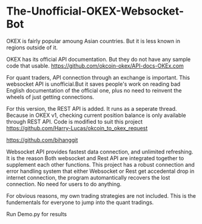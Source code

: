 # The-Unofficial-OKEX-Websocket-Bot

OKEX is fairly popular amoung Asian countries. But it is less known in regions outside of it. 

OKEX has its official API documentation. But they do not have any sample code that usable. 
https://github.com/okcoin-okex/API-docs-OKEx.com

For quant traders, API connection through an exchange is important. This websocket API is unofficial.But it saves people's work on reading bad English documentation of the official one, plus no need to reinvent the wheels of just getting connections.  

For this version, the REST API is added. It runs as a seperate thread. Because in OKEX v1, checking current position balance is only available through REST API. Code is modified to suit this project
https://github.com/Harry-Lucas/okcoin_to_okex_request

https://github.com/bihanggit


Websocket API provides fastest data connection, and unlimited refreshing. It is the reason Both websocket and Rest API are integrated together to supplement each other functions. This project has a robust connection and error handling system that either Websocket or Rest get accedental drop in internet connection, the program automantically recovers the lost connection. No need for users to do anything. 

For obvious reasons, my own trading strategies are not included. This is the fundementals for everyone to jump into the quant tradings. 


Run Demo.py for results 

